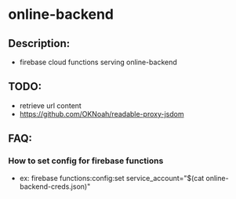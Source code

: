 # online-backend

## Description:
- firebase cloud functions serving online-backend

## TODO:
- retrieve url content
- https://github.com/OKNoah/readable-proxy-jsdom

## FAQ:
### How to set config for firebase functions
- ex: firebase functions:config:set service_account="$(cat online-backend-creds.json)"
